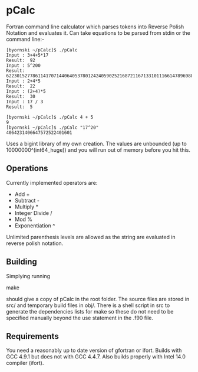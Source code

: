 pCalc
=====

Fortran command line calculator which parses tokens into Reverse Polish Notation and evaluates it. Can take equations to be parsed from stdin or the command line:-

    [byornski ~/pCalc]$ ./pCalc
    Input : 3+4+5*17
    Result:  92
    Input : 5^200
    Result:  62230152778611417071440640537801242405902521687211671331011166147896988340353834411839448231257136169569665895551224821247160434722900390625
    Input : 2+4*5
    Result:  22
    Input : (2+4)*5
    Result:  30
    Input : 17 / 3
    Result:  5
    
    [byornski ~/pCalc]$ ./pCalc 4 + 5
    9
    [byornski ~/pCalc]$ ./pCalc "17^20"
    4064231406647572522401601


Uses a bigint library of my own creation. The values are unbounded (up to 10000000^(int64_huge)) and you will run out of memory before you hit this.



Operations
----------
Currently implemented operators are:

+ Add 	  	      +
+ Subtract              -
+ Multiply	      *
+ Integer Divide	      /
+ Mod                   %
+ Exponentiation	      ^

Unlimited parenthesis levels are allowed as the string are evaluated in reverse polish notation. 


Building
--------
Simplying running

make

should give a copy of pCalc in the root folder. The source files are stored in src/ and temporary build files in obj/. There is a shell script in src to generate the dependencies lists for make so these do not need to be specified manually beyond the use statement in the .f90 file. 



Requirements
------------
You need a reasonably up to date version of gfortran or ifort. Builds with GCC 4.9.1 but does not with GCC 4.4.7. Also builds properly with Intel 14.0 compiler (ifort). 


